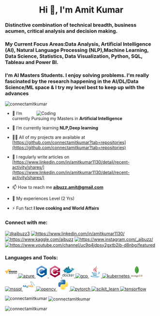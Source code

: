 <h1 align="center">Hi 👋, I'm Amit Kumar</h1>
<h3 align="left">Distinctive combination of technical breadth, business acumen, critical analysis and decision making.</h3>
<h3 align="left">My Current Focus Areas:Data Analysis, Artificial Intelligence (AI), Natural Language Processing (NLP),Machine Learning, Data Science, Statistics, Data Visualization, Python, SQL, Tableau and Power BI.</h3>
<h3 align="left">I'm AI Masters Students. I enjoy solving problems. I'm really fascinated by the research happening in the AI/DL/Data Science/ML space & I try my level best to keep up with the advances</h3>

<p align="left"> <img src="https://komarev.com/ghpvc/?username=connectamitkumar&label=Profile%20views&color=129e00&style=plastic" alt="connectamitkumar" /> </p>
<img align="right" alt="Coding" width="400" src="https://cdn.dribbble.com/users/2646423/screenshots/5507196/computer.gif">

- 🔭 I’m currently Pursuing my Masters in **Artificial Intelligence**

- 🌱 I’m currently learning **NLP,Deep learning**

- 👨‍💻 All of my projects are available at [https://github.com/connectamitkumar?tab=repositories](https://github.com/connectamitkumar?tab=repositories)

- 📝 I regularly write articles on [https://www.linkedin.com/in/amitkumar1130/detail/recent-activity/shares/](https://www.linkedin.com/in/amitkumar1130/detail/recent-activity/shares/)

- 📫 How to reach me **aibuzz.amit@gmail.com**

- 📄 My experiences Level (2 Yrs)

- ⚡ Fun fact **I love cooking and World Affairs**

<h3 align="left">Connect with me:</h3>
<p align="left">
<a href="https://twitter.com/@aibuzz3" target="blank"><img align="center" src="https://raw.githubusercontent.com/rahuldkjain/github-profile-readme-generator/master/src/images/icons/Social/twitter.svg" alt="@aibuzz3" height="30" width="40" /></a>
<a href="https://linkedin.com/in/https://www.linkedin.com/in/amitkumar1130/" target="blank"><img align="center" src="https://raw.githubusercontent.com/rahuldkjain/github-profile-readme-generator/master/src/images/icons/Social/linked-in-alt.svg" alt="https://www.linkedin.com/in/amitkumar1130/" height="30" width="40" /></a>
<a href="https://kaggle.com/https://www.kaggle.com/aibuzz" target="blank"><img align="center" src="https://raw.githubusercontent.com/rahuldkjain/github-profile-readme-generator/master/src/images/icons/Social/kaggle.svg" alt="https://www.kaggle.com/aibuzz" height="30" width="40" /></a>
<a href="https://instagram.com/https://www.instagram.com/_aibuzz/" target="blank"><img align="center" src="https://raw.githubusercontent.com/rahuldkjain/github-profile-readme-generator/master/src/images/icons/Social/instagram.svg" alt="https://www.instagram.com/_aibuzz/" height="30" width="40" /></a>
<a href="https://www.youtube.com/c/https://www.youtube.com/channel/uc9q4jdpsy2gxtb2ib-d8nbg/featured" target="blank"><img align="center" src="https://raw.githubusercontent.com/rahuldkjain/github-profile-readme-generator/master/src/images/icons/Social/youtube.svg" alt="https://www.youtube.com/channel/uc9q4jdpsy2gxtb2ib-d8nbg/featured" height="30" width="40" /></a>
</p>

<h3 align="left">Languages and Tools:</h3>
<p align="left"> <a href="https://aws.amazon.com" target="_blank"> <img src="https://raw.githubusercontent.com/devicons/devicon/master/icons/amazonwebservices/amazonwebservices-original-wordmark.svg" alt="aws" width="40" height="40"/> </a> <a href="https://azure.microsoft.com/en-in/" target="_blank"> <img src="https://www.vectorlogo.zone/logos/microsoft_azure/microsoft_azure-icon.svg" alt="azure" width="40" height="40"/> </a> <a href="https://www.cprogramming.com/" target="_blank"> <img src="https://raw.githubusercontent.com/devicons/devicon/master/icons/c/c-original.svg" alt="c" width="40" height="40"/> </a> <a href="https://www.w3schools.com/cpp/" target="_blank"> <img src="https://raw.githubusercontent.com/devicons/devicon/master/icons/cplusplus/cplusplus-original.svg" alt="cplusplus" width="40" height="40"/> </a> <a href="https://www.docker.com/" target="_blank"> <img src="https://raw.githubusercontent.com/devicons/devicon/master/icons/docker/docker-original-wordmark.svg" alt="docker" width="40" height="40"/> </a> <a href="https://cloud.google.com" target="_blank"> <img src="https://www.vectorlogo.zone/logos/google_cloud/google_cloud-icon.svg" alt="gcp" width="40" height="40"/> </a> <a href="https://www.java.com" target="_blank"> <img src="https://raw.githubusercontent.com/devicons/devicon/master/icons/java/java-original.svg" alt="java" width="40" height="40"/> </a> <a href="https://kubernetes.io" target="_blank"> <img src="https://www.vectorlogo.zone/logos/kubernetes/kubernetes-icon.svg" alt="kubernetes" width="40" height="40"/> </a> <a href="https://www.mongodb.com/" target="_blank"> <img src="https://raw.githubusercontent.com/devicons/devicon/master/icons/mongodb/mongodb-original-wordmark.svg" alt="mongodb" width="40" height="40"/> </a> <a href="https://www.microsoft.com/en-us/sql-server" target="_blank"> <img src="https://www.svgrepo.com/show/303229/microsoft-sql-server-logo.svg" alt="mssql" width="40" height="40"/> </a> <a href="https://www.mysql.com/" target="_blank"> <img src="https://raw.githubusercontent.com/devicons/devicon/master/icons/mysql/mysql-original-wordmark.svg" alt="mysql" width="40" height="40"/> </a> <a href="https://opencv.org/" target="_blank"> <img src="https://www.vectorlogo.zone/logos/opencv/opencv-icon.svg" alt="opencv" width="40" height="40"/> </a> <a href="https://www.python.org" target="_blank"> <img src="https://raw.githubusercontent.com/devicons/devicon/master/icons/python/python-original.svg" alt="python" width="40" height="40"/> </a> <a href="https://pytorch.org/" target="_blank"> <img src="https://www.vectorlogo.zone/logos/pytorch/pytorch-icon.svg" alt="pytorch" width="40" height="40"/> </a> <a href="https://scikit-learn.org/" target="_blank"> <img src="https://upload.wikimedia.org/wikipedia/commons/0/05/Scikit_learn_logo_small.svg" alt="scikit_learn" width="40" height="40"/> </a> <a href="https://www.tensorflow.org" target="_blank"> <img src="https://www.vectorlogo.zone/logos/tensorflow/tensorflow-icon.svg" alt="tensorflow" width="40" height="40"/> </a> </p>

<p><img align="left" src="https://github-readme-stats.vercel.app/api/top-langs?username=connectamitkumar&show_icons=true&locale=en&layout=compact" alt="connectamitkumar" /></p>

<p>&nbsp;<img align="center" src="https://github-readme-stats.vercel.app/api?username=connectamitkumar&show_icons=true&locale=en" alt="connectamitkumar" /></p>

<p><img align="center" src="https://github-readme-streak-stats.herokuapp.com/?user=connectamitkumar&" alt="connectamitkumar" /></p>

